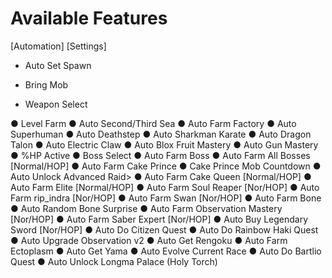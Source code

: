 # Available Features
 [Automation]
 [Settings]
- Auto Set Spawn
* Bring Mob
+ Weapon Select
<Main Automation>
● Level Farm
● Auto Second/Third Sea
● Auto Farm Factory
<Fighting Styles>
● Auto Superhuman
● Auto Deathstep
● Auto Sharkman Karate
● Auto Dragon Talon
● Auto Electric Claw
<Mastery Farm>
● Auto Blox Fruit Mastery
● Auto Gun Mastery
● %HP Active
<Bosses>
● Boss Select
● Auto Farm Boss
● Auto Farm All Bosses [Normal/HOP]
<Cake Prince>
● Auto Farm Cake Prince
● Cake Prince Mob Countdown
<Advanced Raid>
● Auto Unlock Advanced Raid>
<Cake Queen>
● Auto Farm Cake Queen [Normal/HOP]
<Elite>
● Auto Farm Elite [Normal/HOP]
<Soul Reaper>
● Auto Farm Soul Reaper [Nor/HOP]
<rip_indra>
● Auto Farm rip_indra [Nor/HOP]
<Swan>
● Auto Farm Swan [Nor/HOP]
<Bones>
● Auto Farm Bone
● Auto Random Bone Surprise
<Observation>
● Auto Farm Observation Mastery [Nor/HOP]
<Saber Expert>
● Auto Farm Saber Expert [Nor/HOP]
<Legendaries Sword>
● Auto Buy Legendary Sword [Nor/HOP]
<Other>
● Auto Do Citizen Quest
● Auto Do Rainbow Haki Quest
● Auto Upgrade Observation v2
● Auto Get Rengoku
● Auto Farm Ectoplasm
● Auto Get Yama
● Auto Evolve Current Race
● Auto Do Bartlio Quest
● Auto Unlock Longma Palace (Holy Torch)
